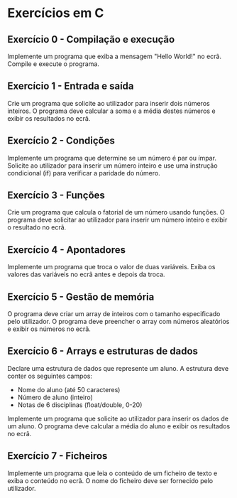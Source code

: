 # Exercícios em C

## Exercício 0 - Compilação e execução

Implemente um programa que exiba a mensagem "Hello World!" no ecrã.
Compile e execute o programa.

## Exercício 1 - Entrada e saída

Crie um programa que solicite ao utilizador para inserir dois números inteiros.
O programa deve calcular a soma e a média destes números e exibir os resultados no ecrã.

## Exercício 2 - Condições

Implemente um programa que determine se um número é par ou ímpar.
Solicite ao utilizador para inserir um número inteiro e use uma instrução condicional (if) para verificar a paridade do número.

## Exercício 3 - Funções

Crie um programa que calcula o fatorial de um número usando funções.
O programa deve solicitar ao utilizador para inserir um número inteiro e exibir o resultado no ecrã.

## Exercício 4 - Apontadores

Implemente um programa que troca o valor de duas variáveis.
Exiba os valores das variáveis no ecrã antes e depois da troca.

## Exercício 5 - Gestão de memória

O programa deve criar um array de inteiros com o tamanho especificado pelo utilizador.
O programa deve preencher o array com números aleatórios e exibir os números no ecrã.

## Exercício 6 - Arrays e estruturas de dados

Declare uma estrutura de dados que represente um aluno. A estrutura deve conter os seguintes campos:
- Nome do aluno (até 50 caracteres)
- Número de aluno (inteiro)
- Notas de 6 disciplinas (float/double, 0-20)

Implemente um programa que solicite ao utilizador para inserir os dados de um aluno.
O programa deve calcular a média do aluno e exibir os resultados no ecrã.

## Exercício 7 - Ficheiros

Implemente um programa que leia o conteúdo de um ficheiro de texto e exiba o conteúdo no ecrã.
O nome do ficheiro deve ser fornecido pelo utilizador.